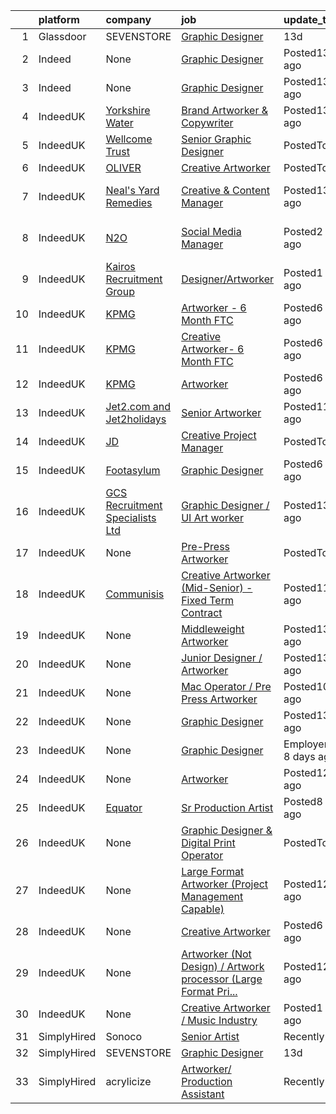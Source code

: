 

|    | platform    | company                                                                                      | job                                                                                                                                                                                                                                                                               | update_time               | location                              |
|---:|:------------|:---------------------------------------------------------------------------------------------|:----------------------------------------------------------------------------------------------------------------------------------------------------------------------------------------------------------------------------------------------------------------------------------|:--------------------------|:--------------------------------------|
|  1 | Glassdoor   | SEVENSTORE                                                                                   | [Graphic Designer](https://www.glassdoor.com/partner/jobListing.htm?pos=101&ao=1136043&s=58&guid=0000017e290726dd88adcd5dc8d9efc5&src=GD_JOB_AD&t=SR&vt=w&cs=1_e3d3a2bb&cb=1641365841835&jobListingId=1007523572075&jrtk=3-0-1fokge9q1u2ss801-1fokge9qeu27s800-30dfe53c56035262-) | 13d                       | Liverpool, NY                         |
|  2 | Indeed      | None                                                                                         | [Graphic Designer](https://www.indeed.com/rc/clk?jk=30dfe53c56035262&fccid=1e270af83e6e8b21&vjs=3)                                                                                                                                                                                | Posted13 days ago         | Liverpool, NY•Remote                  |
|  3 | Indeed      | None                                                                                         | [Graphic Designer](https://www.indeed.com/rc/clk?jk=30dfe53c56035262&fccid=1e270af83e6e8b21&vjs=3)                                                                                                                                                                                | Posted13 days ago         | Liverpool, NY•Remote                  |
|  4 | IndeedUK    | [Yorkshire Water](https://uk.indeed.com/cmp/Yorkshire-Water)                                 | [Brand Artworker & Copywriter](https://uk.indeed.com/rc/clk?jk=f7cf12576f53314e&fccid=1072047274bee4fc&vjs=3)                                                                                                                                                                     | Posted13 days ago         | Bradford                              |
|  5 | IndeedUK    | [Wellcome Trust](https://uk.indeed.com/cmp/Wellcome-Trust)                                   | [Senior Graphic Designer](https://uk.indeed.com/rc/clk?jk=6361bfb22a0a34ba&fccid=cc6196a1623b7c36&vjs=3)                                                                                                                                                                          | PostedToday               | London                                |
|  6 | IndeedUK    | [OLIVER](https://uk.indeed.com/cmp/Oliver)                                                   | [Creative Artworker](https://uk.indeed.com/rc/clk?jk=6deace673d3cb423&fccid=3f9b6f21fb7b359d&vjs=3)                                                                                                                                                                               | PostedToday               | London                                |
|  7 | IndeedUK    | [Neal's Yard Remedies](https://uk.indeed.com/cmp/Neal's-Yard-Remedies)                       | [Creative & Content Manager](https://uk.indeed.com/company/Neal's-Yard-Remedies/jobs/Creative-Content-Manager-be3fa4c7fb40d1bd?fccid=55a5b50e29866c8c&vjs=3)                                                                                                                      | Posted13 days ago         | Covent Garden•Temporarily Remote      |
|  8 | IndeedUK    | [N2O](https://uk.indeed.com/cmp/N2o)                                                         | [Social Media Manager](https://uk.indeed.com/company/N2O/jobs/Social-Media-Manager-7c614f9342285fbb?fccid=35afb91cae995d85&vjs=3)                                                                                                                                                 | Posted2 days ago          | Maidenhead SL6 3UD•Temporarily Remote |
|  9 | IndeedUK    | [Kairos Recruitment Group](https://uk.indeed.com/cmp/Kairos-Recruitment-Group)               | [Designer/Artworker](https://uk.indeed.com/company/Kairos-Recruitment-Group/jobs/Designer-Artworker-bf6fc17766ee8278?fccid=efe09f3416ec352f&vjs=3)                                                                                                                                | Posted1 day ago           | Leeds                                 |
| 10 | IndeedUK    | [KPMG](https://uk.indeed.com/cmp/Kpmg)                                                       | [Artworker - 6 Month FTC](https://uk.indeed.com/rc/clk?jk=3f4c637b6d89709e&fccid=2dd390c3a48a7ed0&vjs=3)                                                                                                                                                                          | Posted6 days ago          | Birmingham                            |
| 11 | IndeedUK    | [KPMG](https://uk.indeed.com/cmp/Kpmg)                                                       | [Creative Artworker- 6 Month FTC](https://uk.indeed.com/rc/clk?jk=55b50df000401f30&fccid=2dd390c3a48a7ed0&vjs=3)                                                                                                                                                                  | Posted6 days ago          | Birmingham                            |
| 12 | IndeedUK    | [KPMG](https://uk.indeed.com/cmp/Kpmg)                                                       | [Artworker](https://uk.indeed.com/rc/clk?jk=3c34d8d587ac36e0&fccid=2dd390c3a48a7ed0&vjs=3)                                                                                                                                                                                        | Posted6 days ago          | Watford                               |
| 13 | IndeedUK    | [Jet2.com and Jet2holidays](https://uk.indeed.com/cmp/Jet2.com-and-Jet2holidays)             | [Senior Artworker](https://uk.indeed.com/rc/clk?jk=18d6bedd373ea7a3&fccid=1d6acce86770faa4&vjs=3)                                                                                                                                                                                 | Posted11 days ago         | Leeds                                 |
| 14 | IndeedUK    | [JD](https://uk.indeed.com/cmp/JD-Sports-Fashion)                                            | [Creative Project Manager](https://uk.indeed.com/rc/clk?jk=64db083abff434da&fccid=771066a9255d9186&vjs=3)                                                                                                                                                                         | PostedToday               | Manchester M40 5BJ                    |
| 15 | IndeedUK    | [Footasylum](https://uk.indeed.com/cmp/Footasylum)                                           | [Graphic Designer](https://uk.indeed.com/rc/clk?jk=6b1ff098c9c03326&fccid=2a85d38b9d7f8fa1&vjs=3)                                                                                                                                                                                 | Posted6 days ago          | Manchester•Temporarily Remote         |
| 16 | IndeedUK    | [GCS Recruitment Specialists Ltd](https://uk.indeed.com/cmp/Gcs-Recruitment-Specialists-Ltd) | [Graphic Designer / UI Art worker](https://uk.indeed.com/rc/clk?jk=f676772692f7ab75&fccid=9edab1e8e49ca60f&vjs=3)                                                                                                                                                                 | Posted13 days ago         | London•Remote                         |
| 17 | IndeedUK    | None                                                                                         | [Pre-Press Artworker](https://uk.indeed.com/company/Smithbrewer-Limited/jobs/Pre-Press-Artworker-7b75ca9f0e217de5?fccid=7c62c507aeeb8e12&vjs=3)                                                                                                                                   | PostedToday               | Highbridge TA9 4JR                    |
| 18 | IndeedUK    | [Communisis](https://uk.indeed.com/cmp/Communisis)                                           | [Creative Artworker (Mid-Senior) - Fixed Term Contract](https://uk.indeed.com/rc/clk?jk=6aa334f0ace8aa93&fccid=78d082fc577030e4&vjs=3)                                                                                                                                            | Posted11 days ago         | Birmingham                            |
| 19 | IndeedUK    | None                                                                                         | [Middleweight Artworker](https://uk.indeed.com/rc/clk?jk=e4638cf6efabf19e&fccid=3d7752bc0721fcaa&vjs=3)                                                                                                                                                                           | Posted13 days ago         | Surrey                                |
| 20 | IndeedUK    | None                                                                                         | [Junior Designer / Artworker](https://uk.indeed.com/rc/clk?jk=3e4bcc38dccd1ffe&fccid=7afc193b0ad9ce0a&vjs=3)                                                                                                                                                                      | Posted13 days ago         | Manchester                            |
| 21 | IndeedUK    | None                                                                                         | [Mac Operator / Pre Press Artworker](https://uk.indeed.com/company/FaberExposize-UK/jobs/Mac-Operator-d49e7bca4ffe6c18?fccid=3f8dda0cea6c6028&vjs=3)                                                                                                                              | Posted10 days ago         | Leeds LS11 0LX                        |
| 22 | IndeedUK    | None                                                                                         | [Graphic Designer](https://uk.indeed.com/rc/clk?jk=cd01137a6858e5ed&fccid=fa984369186f3ecf&vjs=3)                                                                                                                                                                                 | Posted13 days ago         | Gloucestershire•Remote                |
| 23 | IndeedUK    | None                                                                                         | [Graphic Designer](https://uk.indeed.com/company/Print-Expert/jobs/Graphic-Designer-0bc8572836913b5c?fccid=333b86e7ab73434c&vjs=3)                                                                                                                                                | EmployerActive 8 days ago | London E4 8SU                         |
| 24 | IndeedUK    | None                                                                                         | [Artworker](https://uk.indeed.com/rc/clk?jk=66211e0ee3717d49&fccid=ae09b7105a275b22&vjs=3)                                                                                                                                                                                        | Posted12 days ago         | Birmingham                            |
| 25 | IndeedUK    | [Equator](https://uk.indeed.com/cmp/Equator)                                                 | [Sr Production Artist](https://uk.indeed.com/rc/clk?jk=5e2f63c45145b5a6&fccid=2c0a96ecda60606e&vjs=3)                                                                                                                                                                             | Posted8 days ago          | Manchester M4 4HD                     |
| 26 | IndeedUK    | None                                                                                         | [Graphic Designer & Digital Print Operator](https://uk.indeed.com/company/Sherwin-Rivers-Ltd/jobs/Graphic-Designer-Digital-Print-Operator-41670bc79b6926b4?fccid=3b4b3963fa58108e&vjs=3)                                                                                          | PostedToday               | Stoke-on-Trent ST6 3HR                |
| 27 | IndeedUK    | None                                                                                         | [Large Format Artworker (Project Management Capable)](https://uk.indeed.com/company/Transparent-Digital-Services/jobs/Large-Format-Artworker-f88f254b7d8896d5?fccid=60244ed78720ec97&vjs=3)                                                                                       | Posted12 days ago         | Basildon SS14                         |
| 28 | IndeedUK    | None                                                                                         | [Creative Artworker](https://uk.indeed.com/company/Yellow-Globe-Recruitment/jobs/Creative-Artworker-a2d1f77116420850?fccid=6124a3c38a65d9c6&vjs=3)                                                                                                                                | Posted6 days ago          | Warwick                               |
| 29 | IndeedUK    | None                                                                                         | [Artworker (Not Design) / Artwork processor (Large Format Pri...](https://uk.indeed.com/company/Transparent-Digital-Services/jobs/Artworker-20bf2b8cf321ca19?fccid=60244ed78720ec97&vjs=3)                                                                                        | Posted12 days ago         | Basildon SS14                         |
| 30 | IndeedUK    | None                                                                                         | [Creative Artworker / Music Industry](https://uk.indeed.com/company/Boomkat-Limited/jobs/Creative-Artworker-c478acc86792e237?fccid=a17fa61e49c3e4e2&vjs=3)                                                                                                                        | Posted1 day ago           | Manchester M4 5JW                     |
| 31 | SimplyHired | Sonoco                                                                                       | [Senior Artist](https://www.simplyhired.com/job/gyQf-wXViE5DTjh6jQYwtf4n8pryWEZj3FCgwRPHI5i7PJlc-DU_Og?q=artworker)                                                                                                                                                               | Recently                  | Cincinnati, OH                        |
| 32 | SimplyHired | SEVENSTORE                                                                                   | [Graphic Designer](https://www.simplyhired.com/job/l2XHj6N6yRlCyn97PGLlTz3h_qUHMQq8ICqhLUIty6EHbMiroxk0kw?q=artworker)                                                                                                                                                            | 13d                       | Liverpool, NY                         |
| 33 | SimplyHired | acrylicize                                                                                   | [Artworker/ Production Assistant](https://www.simplyhired.com/job/pON_mD4-MIANU80P3jVTDINiHfDVeqZsSwvkzeu3GtZ2MVGtiZ3Gpw?q=artworker)                                                                                                                                             | Recently                  | New York, NY                          |